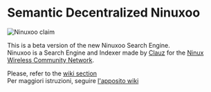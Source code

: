 # Semantic Decentralized Ninuxoo
![Ninuxoo claim](https://raw.github.com/gubi/Ninuxoo-Semantic-Decentralized/master/common/media/img/ninuxoo_claim.png)

This is a beta version of the new Ninuxoo Search Engine.<br />
Ninuxoo is a Search Engine and Indexer made by [Clauz](https://github.com/cl4u2) for the [Ninux Wireless Community Network](https://github.com/ninuxorg).

Please, refer to the [wiki section](https://github.com/gubi/Ninuxoo-Semantic-Decentralized/wiki/Home-(en))<br />
Per maggiori istruzioni, seguire [l'apposito wiki](https://github.com/gubi/Ninuxoo-Semantic-Decentralized/wiki/Home)

